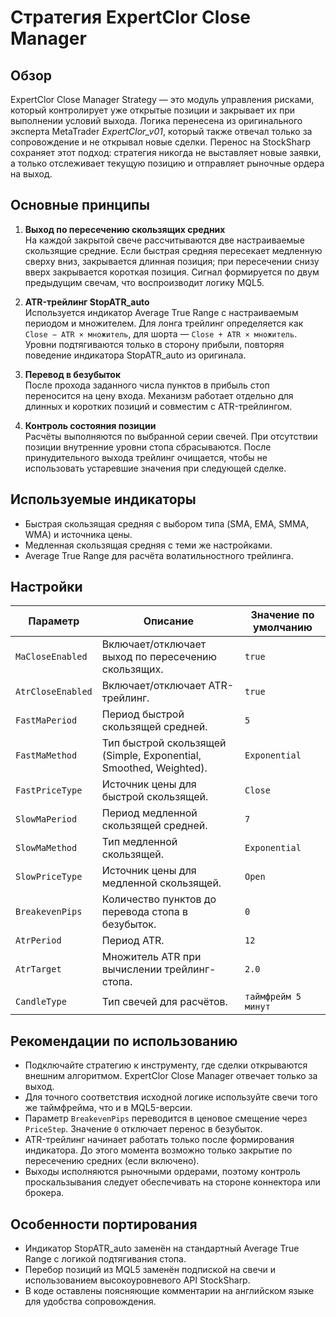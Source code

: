 # Стратегия ExpertClor Close Manager

## Обзор

ExpertClor Close Manager Strategy — это модуль управления рисками, который контролирует уже открытые позиции и закрывает их при выполнении условий выхода. Логика перенесена из оригинального эксперта MetaTrader *ExpertClor_v01*, который также отвечал только за сопровождение и не открывал новые сделки. Перенос на StockSharp сохраняет этот подход: стратегия никогда не выставляет новые заявки, а только отслеживает текущую позицию и отправляет рыночные ордера на выход.

## Основные принципы

1. **Выход по пересечению скользящих средних**  
   На каждой закрытой свече рассчитываются две настраиваемые скользящие средние. Если быстрая средняя пересекает медленную сверху вниз, закрывается длинная позиция; при пересечении снизу вверх закрывается короткая позиция. Сигнал формируется по двум предыдущим свечам, что воспроизводит логику MQL5.

2. **ATR-трейлинг StopATR_auto**  
   Используется индикатор Average True Range с настраиваемым периодом и множителем. Для лонга трейлинг определяется как `Close − ATR × множитель`, для шорта — `Close + ATR × множитель`. Уровни подтягиваются только в сторону прибыли, повторяя поведение индикатора StopATR_auto из оригинала.

3. **Перевод в безубыток**  
   После прохода заданного числа пунктов в прибыль стоп переносится на цену входа. Механизм работает отдельно для длинных и коротких позиций и совместим с ATR-трейлингом.

4. **Контроль состояния позиции**  
   Расчёты выполняются по выбранной серии свечей. При отсутствии позиции внутренние уровни стопа сбрасываются. После принудительного выхода трейлинг очищается, чтобы не использовать устаревшие значения при следующей сделке.

## Используемые индикаторы

- Быстрая скользящая средняя с выбором типа (SMA, EMA, SMMA, WMA) и источника цены.
- Медленная скользящая средняя с теми же настройками.
- Average True Range для расчёта волатильностного трейлинга.

## Настройки

| Параметр | Описание | Значение по умолчанию |
| --- | --- | --- |
| `MaCloseEnabled` | Включает/отключает выход по пересечению скользящих. | `true` |
| `AtrCloseEnabled` | Включает/отключает ATR-трейлинг. | `true` |
| `FastMaPeriod` | Период быстрой скользящей средней. | `5` |
| `FastMaMethod` | Тип быстрой скользящей (Simple, Exponential, Smoothed, Weighted). | `Exponential` |
| `FastPriceType` | Источник цены для быстрой скользящей. | `Close` |
| `SlowMaPeriod` | Период медленной скользящей средней. | `7` |
| `SlowMaMethod` | Тип медленной скользящей. | `Exponential` |
| `SlowPriceType` | Источник цены для медленной скользящей. | `Open` |
| `BreakevenPips` | Количество пунктов до перевода стопа в безубыток. | `0` |
| `AtrPeriod` | Период ATR. | `12` |
| `AtrTarget` | Множитель ATR при вычислении трейлинг-стопа. | `2.0` |
| `CandleType` | Тип свечей для расчётов. | `таймфрейм 5 минут` |

## Рекомендации по использованию

- Подключайте стратегию к инструменту, где сделки открываются внешним алгоритмом. ExpertClor Close Manager отвечает только за выход.
- Для точного соответствия исходной логике используйте свечи того же таймфрейма, что и в MQL5-версии.
- Параметр `BreakevenPips` переводится в ценовое смещение через `PriceStep`. Значение `0` отключает перенос в безубыток.
- ATR-трейлинг начинает работать только после формирования индикатора. До этого момента возможно только закрытие по пересечению средних (если включено).
- Выходы исполняются рыночными ордерами, поэтому контроль проскальзывания следует обеспечивать на стороне коннектора или брокера.

## Особенности портирования

- Индикатор StopATR_auto заменён на стандартный Average True Range с логикой подтягивания стопа.
- Перебор позиций из MQL5 заменён подпиской на свечи и использованием высокоуровневого API StockSharp.
- В коде оставлены поясняющие комментарии на английском языке для удобства сопровождения.
